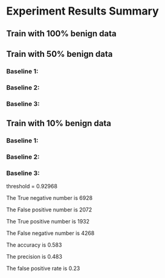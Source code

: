 # Experiment Results Summary

## Train with 100% benign data

## Train with 50% benign data

### Baseline 1:

### Baseline 2:

### Baseline 3:

## Train with 10% benign data

### Baseline 1:

### Baseline 2:

### Baseline 3:

threshold = 0.92968

The True negative number is 6928 

The False positive number is 2072 

The True positive number is 1932 

The False negative number is 4268

The accuracy is 0.583 

The precision is 0.483 

The false positive rate is 0.23
